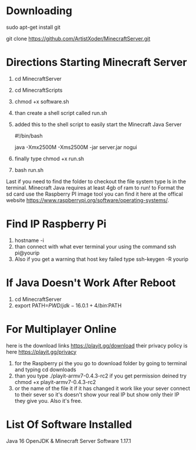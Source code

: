 # Downloading 
sudo apt-get install git

git clone https://github.com/ArtistXoder/MinecraftServer.git

# Directions Starting Minecraft Server 
1) cd MinecraftServer
2) cd MinecraftScripts
3) chmod +x software.sh
4) than create a shell script called run.sh 

5) added this to the shell script to easily start the Minecraft Java Server

   #!/bin/bash

   java -Xmx2500M -Xms2500M -jar server.jar nogui

6) finally type chmod +x run.sh
7) bash run.sh

Last if you need to find the folder to checkout the file system type ls in the terminal. Minecraft Java requires at least 4gb of ram to run!
to Format the sd card use the Raspberry PI image tool you can find it here at the offical website https://www.raspberrypi.org/software/operating-systems/.


# Find IP Raspberry Pi 
1) hostname -i 
2) than connect with what ever terminal your using  the command ssh pi@yourip 
3) Also if you get a warning that host key failed type ssh-keygen -R yourip 

# If Java Doesn't Work After Reboot 
1) cd MinecraftServer
2) export PATH=$PWD/jdk-16.0.1+4/bin:$PATH

# For Multiplayer Online 
here is the download links https://playit.gg/download
their privacy policy is here https://playit.gg/privacy 

1) for the Raspberry pi the you go to download folder by going to terminal and typing cd downloads
2) than you type ./playit-armv7-0.4.3-rc2 if you get permission deined try chmod +x playit-armv7-0.4.3-rc2 
3) or the name of the file it if it has changed 
it work like your sever connect to their sever so it's doesn't show your real IP but show only their IP they give you. Also it's free. 

# List Of Software Installed 
Java 16 OpenJDK & Minecraft Server Software 1.17.1
